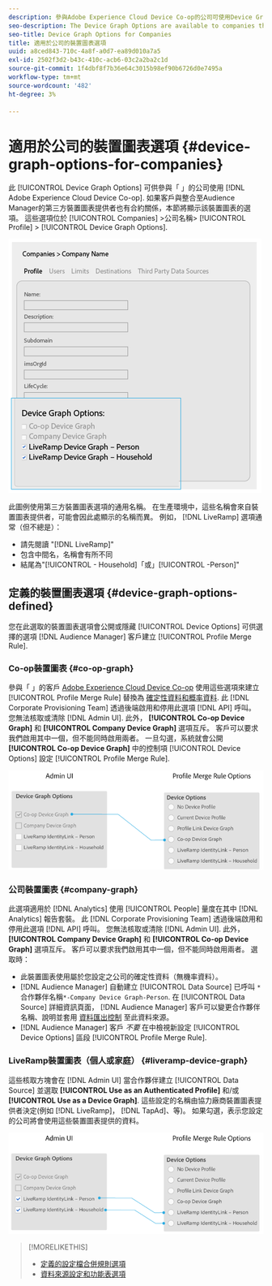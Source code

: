 ```yaml
---
description: 參與Adobe Experience Cloud Device Co-op的公司可使用Device Graph選項。 如果客戶與整合至Audience Manager的第三方裝置圖表提供者也有合約關係，本節將顯示該裝置圖表的選項。 這些選項位於「公司>公司名稱>設定檔>裝置圖表選項」中。
seo-description: The Device Graph Options are available to companies that participate in the Adobe Experience Cloud Device Co-op. If a customer also has a contractual relationship with a third-party device graph provider that is integrated with Audience Manager, this section will show options for that device graph. These options are located in Companies > company name > Profile > Device Graph Options.
seo-title: Device Graph Options for Companies
title: 適用於公司的裝置圖表選項
uuid: a8ced843-710c-4a8f-a0d7-ea89d010a7a5
exl-id: 2502f3d2-b43c-410c-acb6-03c2a2ba2c1d
source-git-commit: 1f4dbf8f7b36e64c3015b98ef90b6726d0e7495a
workflow-type: tm+mt
source-wordcount: '482'
ht-degree: 3%

---
```


# 適用於公司的裝置圖表選項 {#device-graph-options-for-companies}

此 [!UICONTROL Device Graph Options] 可供參與「 」的公司使用 [!DNL Adobe Experience Cloud Device Co-op]. 如果客戶與整合至Audience Manager的第三方裝置圖表提供者也有合約關係，本節將顯示該裝置圖表的選項。 這些選項位於 [!UICONTROL Companies] >公司名稱> [!UICONTROL Profile] > [!UICONTROL Device Graph Options].

![](assets/adminUIdataSource.png)

此圖例使用第三方裝置圖表選項的通用名稱。 在生產環境中，這些名稱會來自裝置圖表提供者，可能會因此處顯示的名稱而異。 例如， [!DNL LiveRamp] 選項通常（但不總是）：

* 請先閱讀 &quot;[!DNL LiveRamp]&quot;
* 包含中間名，名稱會有所不同
* 結尾為&quot;[!UICONTROL - Household]「或」[!UICONTROL -Person]&quot;

## 定義的裝置圖表選項 {#device-graph-options-defined}

您在此選取的裝置圖表選項會公開或隱藏 [!UICONTROL Device Options] 可供選擇的選項 [!DNL Audience Manager] 客戶建立 [!UICONTROL Profile Merge Rule].

### Co-op裝置圖表 {#co-op-graph}

參與「 」的客戶 [Adobe Experience Cloud Device Co-op](https://experienceleague.adobe.com/docs/device-co-op/using/about/overview.html?lang=en) 使用這些選項來建立 [!UICONTROL Profile Merge Rule] 替換為 [確定性資料和概率資料](https://experienceleague.adobe.com/docs/device-co-op/using/device-graph/links.html?lang=en). 此 [!DNL Corporate Provisioning Team] 透過後端啟用和停用此選項 [!DNL API] 呼叫。 您無法核取或清除 [!DNL Admin UI]. 此外， **[!UICONTROL Co-op Device Graph]** 和 **[!UICONTROL Company Device Graph]** 選項互斥。 客戶可以要求我們啟用其中一個，但不能同時啟用兩者。 一旦勾選，系統就會公開 **[!UICONTROL Co-op Device Graph]** 中的控制項 [!UICONTROL Device Options] 設定 [!UICONTROL Profile Merge Rule].

![](assets/adminUI1.png)

### 公司裝置圖表 {#company-graph}

此選項適用於 [!DNL Analytics] 使用 [!UICONTROL People] 量度在其中 [!DNL Analytics] 報告套裝。 此 [!DNL Corporate Provisioning Team] 透過後端啟用和停用此選項 [!DNL API] 呼叫。 您無法核取或清除 [!DNL Admin UI]. 此外， **[!UICONTROL Company Device Graph]** 和 **[!UICONTROL Co-op Device Graph]** 選項互斥。 客戶可以要求我們啟用其中一個，但不能同時啟用兩者。 選取時：

* 此裝置圖表使用屬於您設定之公司的確定性資料（無機率資料）。
* [!DNL Audience Manager] 自動建立 [!UICONTROL Data Source] 已呼叫 `*`合作夥伴名稱`*-Company Device Graph-Person`. 在 [!UICONTROL Data Source] 詳細資訊頁面， [!DNL Audience Manager] 客戶可以變更合作夥伴名稱、說明並套用 [資料匯出控制](https://experienceleague.adobe.com/docs/device-co-op/using/device-graph/links.html?lang=en) 至此資料來源。
* [!DNL Audience Manager] 客戶 *不要* 在中檢視新設定 [!UICONTROL Device Options] 區段 [!UICONTROL Profile Merge Rule].

### LiveRamp裝置圖表（個人或家庭） {#liveramp-device-graph}

這些核取方塊會在 [!DNL Admin UI] 當合作夥伴建立 [!UICONTROL Data Source] 並選取 **[!UICONTROL Use as an Authenticated Profile]** 和/或 **[!UICONTROL Use as a Device Graph]**. 這些設定的名稱由協力廠商裝置圖表提供者決定(例如 [!DNL LiveRamp]， [!DNL TapAd]、等)。 如果勾選，表示您設定的公司將會使用這些裝置圖表提供的資料。

![](assets/adminUI2.png)

>[!MORELIKETHIS]
>
>* [定義的設定檔合併規則選項](https://experienceleague.adobe.com/docs/audience-manager/user-guide/features/profile-merge-rules/merge-rule-definitions.html?lang=en)
>* [資料來源設定和功能表選項](https://experienceleague.adobe.com/docs/audience-manager/user-guide/features/data-sources/datasources-list-and-settings.html?lang=en)


